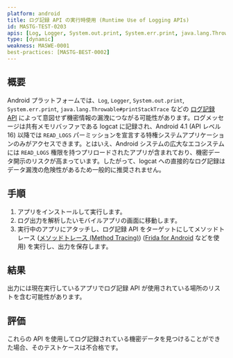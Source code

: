 ```yaml
---
platform: android
title: ログ記録 API の実行時使用 (Runtime Use of Logging APIs)
id: MASTG-TEST-0203
apis: [Log, Logger, System.out.print, System.err.print, java.lang.Throwable#printStackTrace]
type: [dynamic]
weakness: MASWE-0001
best-practices: [MASTG-BEST-0002]
---
```


## 概要

Android プラットフォームでは、`Log`, `Logger`, `System.out.print`, `System.err.print`, `java.lang.Throwable#printStackTrace` などの [ログ記録 API](../../../0x05d-Testing-Data-Storage.md/#logs) によって意図せず機密情報の漏洩につながる可能性があります。ログメッセージは共有メモリバッファである logcat に記録され、Android 4.1 (API レベル 16) 以降では `READ_LOGS` パーミッションを宣言する特権システムアプリケーションのみがアクセスできます。とはいえ、Android システムの広大なエコシステムには `READ_LOGS` 権限を持つプリロードされたアプリが含まれており、機密データ開示のリスクが高まっています。したがって、logcat への直接的なログ記録はデータ漏洩の危険性があるため一般的に推奨されません。

## 手順

1. アプリをインストールして実行します。
2. ログ出力を解析したいモバイルアプリの画面に移動します。
3. 実行中のアプリにアタッチし、ログ記録 API をターゲットにしてメソッドトレース ([メソッドトレース (Method Tracing)](../../../techniques/android/MASTG-TECH-0033.md)) ([Frida for Android](../../../tools/android/MASTG-TOOL-0001.md) などを使用) を実行し、出力を保存します。

## 結果

出力には現在実行しているアプリでログ記録 API が使用されている場所のリストを含む可能性があります。

## 評価

これらの API を使用してログ記録されている機密データを見つけることができた場合、そのテストケースは不合格です。
